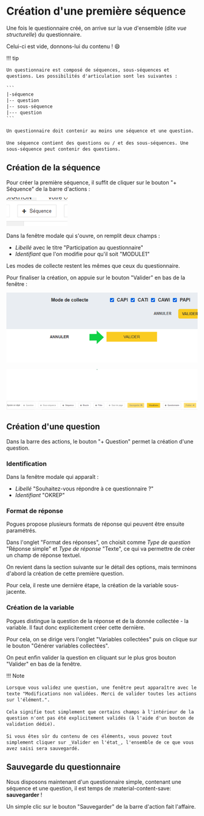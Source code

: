 # Création d'une première séquence

Une fois le questionnaire créé, on arrive sur la vue d'ensemble (dite _vue structurelle_) du questionnaire.

Celui-ci est vide, donnons-lui du contenu ! :smile:

!!! tip

    Un questionnaire est composé de séquences, sous-séquences et questions. Les possibilités d'articulation sont les suivantes :

    ```
    |-séquence
    |-- question
    |-- sous-séquence
    |--- question
    ```
    
    Un questionnaire doit contenir au moins une séquence et une question.

    Une séquence contient des questions ou / et des sous-séquences. Une sous-séquence peut contenir des questions.

## Création de la séquence

Pour créer la première séquence, il suffit de cliquer sur le bouton "+ Séquence" de la barre d'actions :

![Création d'une séquence](../../img/pogues/barre-actions-sequence.png)

Dans la fenêtre modale qui s'ouvre, on remplit deux champs :

- _Libellé_ avec le titre "Participation au questionnaire"
- _Identifiant_ que l'on modifie pour qu'il soit "MODULE1"

Les modes de collecte restent les mêmes que ceux du questionnaire.

Pour finaliser la création, on appuie sur le bouton "Valider" en bas de la fenêtre :

![Valider la séquence](../../img/pogues/creation-sequence-valider.png)

![Barre d'actions](../../img/pogues/barre-actions.png)

## Création d'une question

Dans la barre des actions, le bouton "+ Question" permet la création d'une question.

### Identification

Dans la fenêtre modale qui apparaît :

- _Libellé_ "Souhaitez-vous répondre à ce questionnaire ?"
- _Identifiant_ "OKREP"

### Format de réponse

Pogues propose plusieurs formats de réponse qui peuvent être ensuite paramétrés.

Dans l'onglet "Format des réponses", on choisit comme _Type de question_ "Réponse simple" et _Type de réponse_ "Texte", ce qui va permettre de créer un champ de réponse textuel.

On revient dans la section suivante sur le détail des options, mais terminons d'abord la création de cette première question.

Pour cela, il reste une dernière étape, la création de la variable sous-jacente.

### Création de la variable

Pogues distingue la question de la réponse et de la donnée collectée - la variable. Il faut donc explicitement créer cette dernière.

Pour cela, on se dirige vers l'onglet "Variables collectées" puis on clique sur le bouton "Générer variables collectées".

On peut enfin valider la question en cliquant sur le plus gros bouton "Valider" en bas de la fenêtre.

!!! Note

    Lorsque vous validez une question, une fenêtre peut apparaître avec le texte "Modifications non validées. Merci de valider toutes les actions sur l'élément.".

    Cela signifie tout simplement que certains champs à l'intérieur de la question n'ont pas été explicitement validés (à l'aide d'un bouton de validation dédié).

    Si vous êtes sûr du contenu de ces éléments, vous pouvez tout simplement cliquer sur _Valider en l'état_, l'ensemble de ce que vous avez saisi sera sauvegardé.

## Sauvegarde du questionnaire

Nous disposons maintenant d'un questionnaire simple, contenant une séquence et une question, il est temps de :material-content-save: __sauvegarder__ !

Un simple clic sur le bouton "Sauvegarder" de la barre d'action fait l'affaire.
